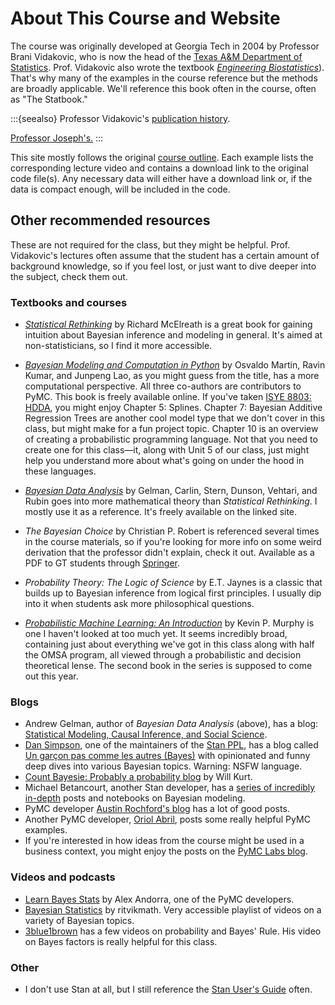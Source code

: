# About This Course and Website

The course was originally developed at Georgia Tech in 2004 by Professor Brani Vidakovic, who is now the head of the [Texas A&M Department of Statistics](https://science.tamu.edu/news/2020/07/branislav-vidakovic-named-head-of-texas-am-statistics/). Prof. Vidakovic also wrote the textbook [*Engineering Biostatistics*](https://statbook.gatech.edu/index.html)). That's why many of the examples in the course reference  but the methods are broadly applicable. We'll reference this book often in the course, often as "The Statbook."

:::{seealso}
Professor Vidakovic's [publication history](https://scholar.google.com/citations?user=mjLdzMAAAAAJ).

[Professor Joseph's.](https://scholar.google.com/citations?hl=en&user=-XDlRfAAAAAJ)
:::

This site mostly follows the original [course outline](https://www2.isye.gatech.edu/isye6420/plan.html). Each example lists the corresponding lecture video and contains a download link to the original code file(s). Any necessary data will either have a download link or, if the data is compact enough, will be included in the code.

## Other recommended resources

These are not required for the class, but they might be helpful. Prof. Vidakovic's lectures often assume that the student has a certain amount of background knowledge, so if you feel lost, or just want to dive deeper into the subject, check them out.

### Textbooks and courses

- [*Statistical Rethinking*](https://xcelab.net/rm/statistical-rethinking/) by Richard McElreath is a great book for gaining intuition about Bayesian inference and modeling in general. It's aimed at non-statisticians, so I find it more accessible.

- [*Bayesian Modeling and Computation in Python*](https://bayesiancomputationbook.com/welcome.html) by Osvaldo Martin, Ravin Kumar, and Junpeng Lao, as you might guess from the title, has a more computational perspective. All three co-authors are contributors to PyMC. This book is freely available online. If you've taken [ISYE 8803: HDDA](https://omscs.gatech.edu/isye-8803-topics-high-dimensional-data-analytics), you might enjoy Chapter 5: Splines. Chapter 7: Bayesian Additive Regression Trees are another cool model type that we don't cover in this class, but might make for a fun project topic. Chapter 10 is an overview of creating a probabilistic programming language. Not that you need to create one for this class—it, along with Unit 5 of our class, just might help you understand more about what's going on under the hood in these languages.

- [*Bayesian Data Analysis*](http://www.stat.columbia.edu/~gelman/book/) by Gelman, Carlin, Stern, Dunson, Vehtari, and Rubin goes into more mathematical theory than *Statistical Rethinking*. I mostly use it as a reference. It's freely available on the linked site.

- *The Bayesian Choice* by Christian P. Robert is referenced several times in the course materials, so if you're looking for more info on some weird derivation that the professor didn't explain, check it out. Available as a PDF to GT students through [Springer](https://link.springer.com/book/10.1007/0-387-71599-1).

- *Probability Theory: The Logic of Science* by E.T. Jaynes is a classic that builds up to Bayesian inference from logical first principles. I usually dip into it when students ask more philosophical questions.

- [*Probabilistic Machine Learning: An Introduction*](https://probml.github.io/pml-book/) by Kevin P. Murphy is one I haven't looked at too much yet. It seems incredibly broad, containing just about everything we've got in this class along with half the OMSA program, all viewed through a probabilistic and decision theoretical lense. The second book in the series is supposed to come out this year.

### Blogs

- Andrew Gelman, author of *Bayesian Data Analysis* (above), has a blog: [Statistical Modeling, Causal Inference, and Social Science](https://statmodeling.stat.columbia.edu/).
- [Dan Simpson](https://dpsimpson.github.io/), one of the maintainers of the [Stan PPL](https://mc-stan.org/), has a blog called [Un garçon pas comme les autres (Bayes)](https://dansblog.netlify.app/) with opinionated and funny deep dives into various Bayesian topics. Warning: NSFW language.
- [Count Bayesie: Probably a probability blog](https://www.countbayesie.com/) by Will Kurt.
- Michael Betancourt, another Stan developer, has a [series of incredibly in-depth](https://betanalpha.github.io/writing/) posts and notebooks on Bayesian modeling.
- PyMC developer [Austin Rochford's blog](https://austinrochford.com/posts.html) has a lot of good posts.
- Another PyMC developer, [Oriol Abril](https://oriolabrilpla.cat/blog/), posts some really helpful PyMC examples.
- If you're interested in how ideas from the course might be used in a business context, you might enjoy the posts on the [PyMC Labs blog](https://www.pymc-labs.io/blog-posts/).


### Videos and podcasts

- [Learn Bayes Stats](https://learnbayesstats.com/) by Alex Andorra, one of the PyMC developers.
- [Bayesian Statistics](https://www.youtube.com/watch?v=-1dYY43DRMA&list=PLvcbYUQ5t0UEkf2NUEo7XSsyVTyeEk3Gq) by ritvikmath. Very accessible playlist of videos on a variety of Bayesian topics.
- [3blue1brown](https://www.youtube.com/playlist?list=PLnDGnVHTlzsNJc6WHxYnF-vpSxrEehhTA) has a few videos on probability and Bayes' Rule. His video on Bayes factors is really helpful for this class.

### Other

- I don't use Stan at all, but I still reference the [Stan User's Guide](https://mc-stan.org/docs/2_29/stan-users-guide/index.html) often.